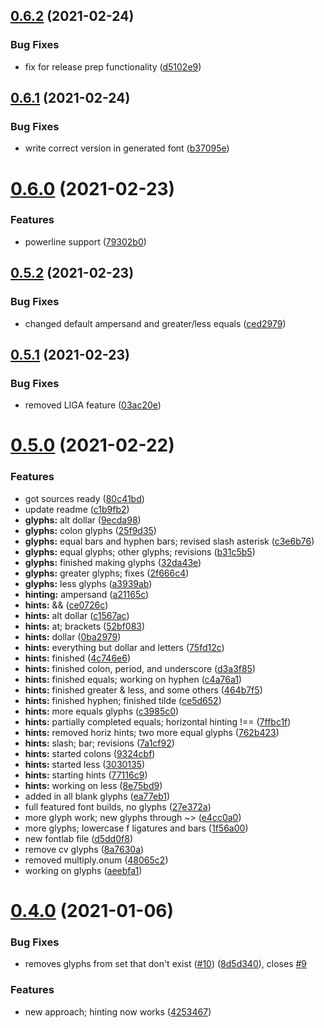 ## [0.6.2](https://github.com/ofolis/consolig/compare/v0.6.1...v0.6.2) (2021-02-24)


### Bug Fixes

* fix for release prep functionality ([d5102e9](https://github.com/ofolis/consolig/commit/d5102e9e0f7ef2833f3c5786fbd387cd15312345))

## [0.6.1](https://github.com/ofolis/consolig/compare/v0.6.0...v0.6.1) (2021-02-24)


### Bug Fixes

* write correct version in generated font ([b37095e](https://github.com/ofolis/consolig/commit/b37095ecc192149ee2f3f848e4d433991cf6d82a))

# [0.6.0](https://github.com/ofolis/consolig/compare/v0.5.2...v0.6.0) (2021-02-23)


### Features

* powerline support ([79302b0](https://github.com/ofolis/consolig/commit/79302b0fd6a1283cdee14fcb4f843db8318ea979))

## [0.5.2](https://github.com/ofolis/consolig/compare/v0.5.1...v0.5.2) (2021-02-23)


### Bug Fixes

* changed default ampersand and greater/less equals ([ced2979](https://github.com/ofolis/consolig/commit/ced2979697c80f691c1f12fdccc1a6ccf5841de3))

## [0.5.1](https://github.com/ofolis/consolig/compare/v0.5.0...v0.5.1) (2021-02-23)


### Bug Fixes

* removed LIGA feature ([03ac20e](https://github.com/ofolis/consolig/commit/03ac20e1b630f94724cb5909773d0bf9e19d0dcf))

# [0.5.0](https://github.com/ofolis/consolig/compare/v0.4.0...v0.5.0) (2021-02-22)


### Features

* got sources ready ([80c41bd](https://github.com/ofolis/consolig/commit/80c41bdaf0b12db9349d7cca6217ef8dfdcb2ac9))
* update readme ([c1b9fb2](https://github.com/ofolis/consolig/commit/c1b9fb20945b29d82c31f408fd5dee6e5e4f0791))
* **glyphs:** alt dollar ([9ecda98](https://github.com/ofolis/consolig/commit/9ecda983300a854437e623d04140cdaeb129c5c1))
* **glyphs:** colon glyphs ([25f9d35](https://github.com/ofolis/consolig/commit/25f9d35c0541879866b90b40b5f9ecfb0e37a7a4))
* **glyphs:** equal bars and hyphen bars; revised slash asterisk ([c3e6b76](https://github.com/ofolis/consolig/commit/c3e6b76064e8cbaca594335db1f02fcdbb3d5c2a))
* **glyphs:** equal glyphs; other glyphs; revisions ([b31c5b5](https://github.com/ofolis/consolig/commit/b31c5b5fc9f44972afc21aa5172fad38d491f584))
* **glyphs:** finished making glyphs ([32da43e](https://github.com/ofolis/consolig/commit/32da43ecd5925d0ae6dd6e9df8c8f179e4e5c884))
* **glyphs:** greater glyphs; fixes ([2f666c4](https://github.com/ofolis/consolig/commit/2f666c48bdb9c64661ebce9dee8d40543b0a2118))
* **glyphs:** less glyphs ([a3939ab](https://github.com/ofolis/consolig/commit/a3939ab054c303e895f242d5ced7dca1c039b792))
* **hinting:** ampersand ([a21165c](https://github.com/ofolis/consolig/commit/a21165c79106acf7db9367783087781637d5f142))
* **hints:** && ([ce0726c](https://github.com/ofolis/consolig/commit/ce0726c3fbcd8913d7bba57470490360e30d123f))
* **hints:** alt dollar ([c1567ac](https://github.com/ofolis/consolig/commit/c1567ac46c21bda758b47c029b980a8627ca5c89))
* **hints:** at; brackets ([52bf083](https://github.com/ofolis/consolig/commit/52bf0830db2727a59b3ab488e64a76cdcb5ba25e))
* **hints:** dollar ([0ba2979](https://github.com/ofolis/consolig/commit/0ba2979a6ef6765465c57b2e3fda9b3f9a5f1f1e))
* **hints:** everything but dollar and letters ([75fd12c](https://github.com/ofolis/consolig/commit/75fd12cbfb1fe1204ea0e4a35ecfc4cdd9c0c82c))
* **hints:** finished ([4c746e6](https://github.com/ofolis/consolig/commit/4c746e600b6e8b927da5f02bf0ea6593faebcccf))
* **hints:** finished colon, period, and underscore ([d3a3f85](https://github.com/ofolis/consolig/commit/d3a3f850c09cf48340bf0cafc1ddf3d07fd15ce1))
* **hints:** finished equals; working on hyphen ([c4a76a1](https://github.com/ofolis/consolig/commit/c4a76a1e52af65cab04faa6e390ba520b94834c6))
* **hints:** finished greater & less, and some others ([464b7f5](https://github.com/ofolis/consolig/commit/464b7f5e9360a5433cf9a3b1750d5b00c170a7a2))
* **hints:** finished hyphen; finished tilde ([ce5d652](https://github.com/ofolis/consolig/commit/ce5d652748f4b2ee24b31081ef774cc27e0d5b87))
* **hints:** more equals glyphs ([c3985c0](https://github.com/ofolis/consolig/commit/c3985c098e1f7a48434b70f71337d9121a669790))
* **hints:** partially completed equals; horizontal hinting !== ([7ffbc1f](https://github.com/ofolis/consolig/commit/7ffbc1f38f66b1a9d1aaf41fcee26d126893e4ee))
* **hints:** removed horiz hints; two more equal glyphs ([762b423](https://github.com/ofolis/consolig/commit/762b423785ef81f68cff004472e582f144027a4f))
* **hints:** slash; bar; revisions ([7a1cf92](https://github.com/ofolis/consolig/commit/7a1cf92bccc584e63e3b3f80b4aeac06ea1c9668))
* **hints:** started colons ([9324cbf](https://github.com/ofolis/consolig/commit/9324cbfffdd13f844964084801b47214694c4919))
* **hints:** started less ([3030135](https://github.com/ofolis/consolig/commit/303013531ef434ec0dc543809e5f099c27ab6dfa))
* **hints:** starting hints ([77116c9](https://github.com/ofolis/consolig/commit/77116c9c0bbe8e1165ddcbc52ce6c3638055bc25))
* **hints:** working on less ([8e75bd9](https://github.com/ofolis/consolig/commit/8e75bd9d445e10bca0ecf5ec801e6992a5d05e9f))
* added in all blank glyphs ([ea77eb1](https://github.com/ofolis/consolig/commit/ea77eb10fc7634a451baedff0397054886967be9))
* full featured font builds, no glyphs ([27e372a](https://github.com/ofolis/consolig/commit/27e372aa331814cbdf27a41e348c501e302695f1))
* more glyph work; new glyphs through ~> ([e4cc0a0](https://github.com/ofolis/consolig/commit/e4cc0a0b51b490b3ec0fec35383390429de66c8d))
* more glyphs; lowercase f ligatures and bars ([1f56a00](https://github.com/ofolis/consolig/commit/1f56a00ec603024b3f1b9f0564014a81d6ebb77f))
* new fontlab file ([d5dd0f8](https://github.com/ofolis/consolig/commit/d5dd0f83db152e6233450ee72ef9f78a10c3ed8b))
* remove cv glyphs ([8a7630a](https://github.com/ofolis/consolig/commit/8a7630a7e5f107b1b74bb6c31d9363ae7a6f5b46))
* removed multiply.onum ([48065c2](https://github.com/ofolis/consolig/commit/48065c2a79ba1e9f5e1cfbd5b69d411b135b7b97))
* working on glyphs ([aeebfa1](https://github.com/ofolis/consolig/commit/aeebfa176158ab3139728843cf50e670281d7b61))

# [0.4.0](https://github.com/ofolis/consolig/compare/v0.3.1...v0.4.0) (2021-01-06)


### Bug Fixes

* removes glyphs from set that don't exist ([#10](https://github.com/ofolis/consolig/issues/10)) ([8d5d340](https://github.com/ofolis/consolig/commit/8d5d3400783ccc6121cb0feaa902b7c06987d4fd)), closes [#9](https://github.com/ofolis/consolig/issues/9)


### Features

* new approach; hinting now works ([4253467](https://github.com/ofolis/consolig/commit/42534679eb36a5e67d8991074c981902bc295942))

